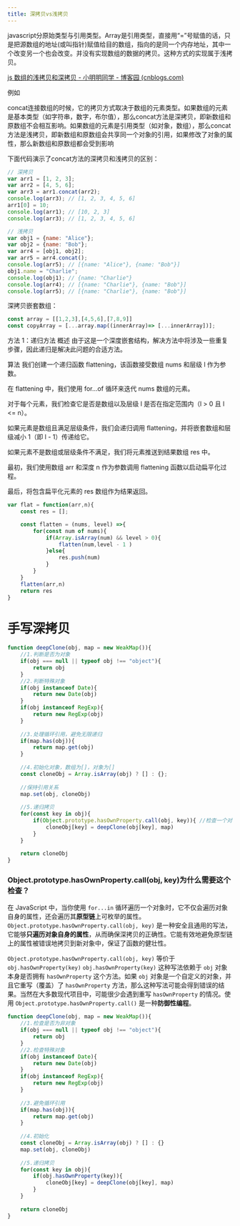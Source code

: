 ```yaml
---
title: 深拷贝vs浅拷贝
---
```


javascript分原始类型与引用类型。Array是引用类型，直接用“=”号赋值的话，只是把源数组的地址(或叫指针)赋值给目的数组，指向的是同一个内存地址，其中一个改变另一个也会改变。并没有实现数组的数据的拷贝。这种方式的实现属于浅拷贝。

[js 数组的浅拷贝和深拷贝 - 小明明同学 - 博客园 (cnblogs.com)](https://www.cnblogs.com/xym0710/p/14508043.html)


例如

concat连接数组的时候，它的拷贝方式取决于数组的元素类型。如果数组的元素是基本类型（如字符串，数字，布尔值），那么concat方法是深拷贝，即新数组和原数组不会相互影响。如果数组的元素是引用类型（如对象，数组），那么concat方法是浅拷贝，即新数组和原数组会共享同一个对象的引用，如果修改了对象的属性，那么新数组和原数组都会受到影响

下面代码演示了concat方法的深拷贝和浅拷贝的区别：

```javascript
// 深拷贝
var arr1 = [1, 2, 3];
var arr2 = [4, 5, 6];
var arr3 = arr1.concat(arr2);
console.log(arr3); // [1, 2, 3, 4, 5, 6]
arr1[0] = 10;
console.log(arr1); // [10, 2, 3]
console.log(arr3); // [1, 2, 3, 4, 5, 6]

// 浅拷贝
var obj1 = {name: "Alice"};
var obj2 = {name: "Bob"};
var arr4 = [obj1, obj2];
var arr5 = arr4.concat();
console.log(arr5); // [{name: "Alice"}, {name: "Bob"}]
obj1.name = "Charlie";
console.log(obj1); // {name: "Charlie"}
console.log(arr4); // [{name: "Charlie"}, {name: "Bob"}]
console.log(arr5); // [{name: "Charlie"}, {name: "Bob"}]
```

深拷贝嵌套数组：
```js
const array = [[1,2,3],[4,5,6],[7,8,9]]
const copyArray = [...array.map((innerArray)=> [...innerArray])];
```

方法 1：递归方法
概述
由于这是一个深度嵌套结构，解决方法中将涉及一些重复步骤，因此递归是解决此问题的合适方法。

算法
我们创建一个递归函数 flattening，该函数接受数组 nums 和层级 l 作为参数。

在 flattening 中，我们使用 for...of 循环来迭代 nums 数组的元素。

对于每个元素，我们检查它是否是数组以及层级 l 是否在指定范围内（l > 0 且 l <= n）。

如果元素是数组且满足层级条件，我们会递归调用 flattening，并将嵌套数组和层级减小 1（即 l - 1）传递给它。

如果元素不是数组或层级条件不满足，我们将元素推送到结果数组 res 中。

最初，我们使用数组 arr 和深度 n 作为参数调用 flattening 函数以启动扁平化过程。

最后，将包含扁平化元素的 res 数组作为结果返回。

```js
var flat = function(arr,n){
	const res = [];

	const flatten = (nums, level) =>{
		for(const num of nums){
			if(Array.isArray(num) && level > 0){
				flatten(num,level - 1 )
			}else{
				res.push(num)
			}
		}
	}
	flatten(arr,n)
	return res
}
```

# 手写深拷贝

```js
function deepClone(obj, map = new WeakMap()){
	//1.判断是否为对象
	if(obj === null || typeof obj !== "object"){
		return obj
	}
	//2.判断特殊对象
	if(obj instanceof Date){
		return new Date(obj)
	}
	if(obj instanceof RegExp){
		return new RegExp(obj)
	}
	
	//3.处理循环引用，避免无限递归
	if(map.has(obj)){
		return map.get(obj)
	}
	
	//4.初始化对象，数组为[]，对象为[]
	const cloneObj = Array.isArray(obj) ? [] : {};
	
	//保持引用关系
	map.set(obj, cloneObj)
	
	//5.递归拷贝
	for(const key in obj){
		if(Object.prototype.hasOwnProperty.call(obj, key)){ //检查一个对象自身是否包含某个特定的属性，而不是继承自原型链的属性。
			cloneObj[key] = deepClone(obj[key], map)
		}
	}
	
	return cloneObj
}
```

### Object.prototype.hasOwnProperty.call(obj, key)为什么需要这个检查？

在 JavaScript 中，当你使用 `for...in` 循环遍历一个对象时，它不仅会遍历对象自身的属性，还会遍历其**原型链**上可枚举的属性。
`Object.prototype.hasOwnProperty.call(obj, key)` 是一种安全且通用的写法，它能够**只遍历对象自身的属性**，从而确保深拷贝的正确性。它能有效地避免原型链上的属性被错误地拷贝到新对象中，保证了函数的健壮性。

`Object.prototype.hasOwnProperty.call(obj, key)` 等价于`obj.hasOwnProperty(key)` 
`obj.hasOwnProperty(key)` 这种写法依赖于 `obj` 对象本身是否拥有 `hasOwnProperty` 这个方法。如果 `obj` 对象是一个自定义的对象，并且它重写（覆盖）了 `hasOwnProperty` 方法，那么这种写法可能会得到错误的结果。当然在大多数现代项目中，可能很少会遇到重写 `hasOwnProperty` 的情况。使用 `Object.prototype.hasOwnProperty.call()` 是一种**防御性编程**。

```js
function deepClone(obj, map = new WeakMap()){
	//1.检查是否为非对象
	if(obj === null || typeof obj !== "object"){
		return obj
	}
	//2.检查特殊对象
	if(obj instanceof Date){
		return new Date(obj)
	}
	if(obj instanceof RegExp){
		return new RegExp(obj)
	}
	
	//3.避免循环引用
	if(map.has(obj)){
		return map.get(obj)
	}
	
	//4.初始化
	const cloneObj = Array.isArray(obj) ? [] : {}
	map.set(obj, cloneObj)
	
	//5.递归拷贝
	for(const key in obj){
		if(obj.hasOwnProperty(key)){
			cloneObj[key] = deepClone(obj[key], map)
		}
	}
	
	return cloneObj
}
```